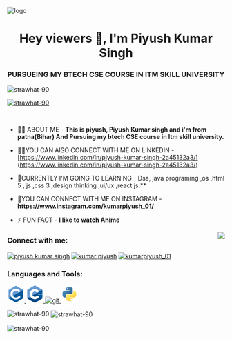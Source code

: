 ![logo](https://github.com/strawhat-90/strawhat-90/blob/main/PIYUSH%20KUMAR%20SINGH%20(1).png)   

<h1 align="center">Hey viewers 👋, I'm Piyush Kumar Singh</h1>  

<h3 align="center">PURSUEING MY BTECH CSE COURSE IN ITM SKILL UNIVERSITY</h3>  


<p align="left"> <img src="https://komarev.com/ghpvc/?username=strawhat-90&label=Profile%20views&color=0e75b6&style=flat" alt="strawhat-90" /> </p>  

<p align="left"> <a href="https://github.com/ryo-ma/github-profile-trophy"><img src="https://github-profile-trophy.vercel.app/?username=strawhat-90" alt="strawhat-90" /></a> </p>

<p align="left"> <a href="https://twitter.com/" target="blank"><img src="https://img.shields.io/twitter/follow/?logo=twitter&style=for-the-badge" alt="" /></a> </p> 

- 👱🏻 ABOUT ME - **This is piyush, Piyush Kumar singh and i'm from patna(Bihar) And Pursuing my btech CSE course in Itm skill university.**          
  
- ✌🏻YOU CAN AlSO CONNECT WITH ME ON LINKEDIN - [https://www.linkedin.com/in/piyush-kumar-singh-2a45132a3/]  (https://www.linkedin.com/in/piyush-kumar-singh-2a45132a3/)
  
- 📄CURRENTLY I'M GOING TO LEARNING - Dsa, java programing ,os ,html 5 , js ,css 3 ,design thinking ,ui/ux ,react js.** 

- 🤝YOU CAN CONNECT WITH ME ON INSTAGRAM - **https://www.instagram.com/kumarpiyush_01/**     

- ⚡ FUN FACT - **I like to watch Anime**
 
<img  align="right" src="https://lh3.googleusercontent.com/drive-viewer/AEYmBYQbPXiop7HBoC4WO2xpfUXemA8FdsTGWNjfrH2_7mmGVboFsZiFbbJzuEjjpAXTx8pXtdRKBTymBWDwIP55B5Ep--jxrg=s2560"/>  

<h3 align="left">Connect with me:</h3>  
<p align="left"> 

<a href="https://linkedin.com/in/piyush kumar singh" target="blank"><img align="center" src="https://raw.githubusercontent.com/rahuldkjain/github-profile-readme-generator/master/src/images/icons/Social/linked-in-alt.svg" alt="piyush kumar singh" height="30" width="40" /></a>
<a href="https://fb.com/kumar piyush" target="blank"><img align="center" src="https://raw.githubusercontent.com/rahuldkjain/github-profile-readme-generator/master/src/images/icons/Social/facebook.svg" alt="kumar piyush" height="30" width="40" /></a>
<a href="https://instagram.com/kumarpiyush_01" target="blank"><img align="center" src="https://raw.githubusercontent.com/rahuldkjain/github-profile-readme-generator/master/src/images/icons/Social/instagram.svg" alt="kumarpiyush_01" height="30" width="40" /></a> 
</p>

<h3 align="left">Languages and Tools:</h3>
<p align="left"> <a href="https://www.cprogramming.com/" target="_blank" rel="noreferrer"> <img src="https://raw.githubusercontent.com/devicons/devicon/master/icons/c/c-original.svg" alt="c" width="40" height="40"/> </a> <a href="https://www.w3schools.com/cpp/" target="_blank" rel="noreferrer"> <img src="https://raw.githubusercontent.com/devicons/devicon/master/icons/cplusplus/cplusplus-original.svg" alt="cplusplus" width="40" height="40"/> </a> <a href="https://git-scm.com/" target="_blank" rel="noreferrer"> <img src="https://www.vectorlogo.zone/logos/git-scm/git-scm-icon.svg" alt="git" width="40" height="40"/> </a> <a href="https://www.python.org" target="_blank" rel="noreferrer"> <img src="https://raw.githubusercontent.com/devicons/devicon/master/icons/python/python-original.svg" alt="python" width="40" height="40"/> </a> </p>


<p><img align="left" src="https://github-readme-stats.vercel.app/api/top-langs?username=strawhat-90&show_icons=true&locale=en&layout=compact" alt="strawhat-90" /></p>

<p>&nbsp;<img align="center" src="https://github-readme-stats.vercel.app/api?username=strawhat-90&show_icons=true&locale=en" alt="strawhat-90" /></p>

<p><img align="center" src="https://github-readme-streak-stats.herokuapp.com/?user=strawhat-90&" alt="strawhat-90" /></p> 
